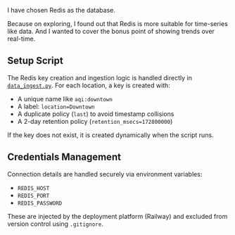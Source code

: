 
I have chosen Redis as the database.

Because on exploring, I found out that Redis is more suitable for time-series like data. And I wanted to cover the bonus point of showing trends over real-time.

## Setup Script

The Redis key creation and ingestion logic is handled directly in [`data_ingest.py`](./data_ingest.py). For each location, a key is created with:

- A unique name like `aqi:downtown`
- A label: `location=Downtown`
- A duplicate policy (`last`) to avoid timestamp collisions
- A 2-day retention policy (`retention_msecs=172800000`)

If the key does not exist, it is created dynamically when the script runs.

## Credentials Management

Connection details are handled securely via environment variables:
- `REDIS_HOST`
- `REDIS_PORT`
- `REDIS_PASSWORD`

These are injected by the deployment platform (Railway) and excluded from version control using `.gitignore`.
